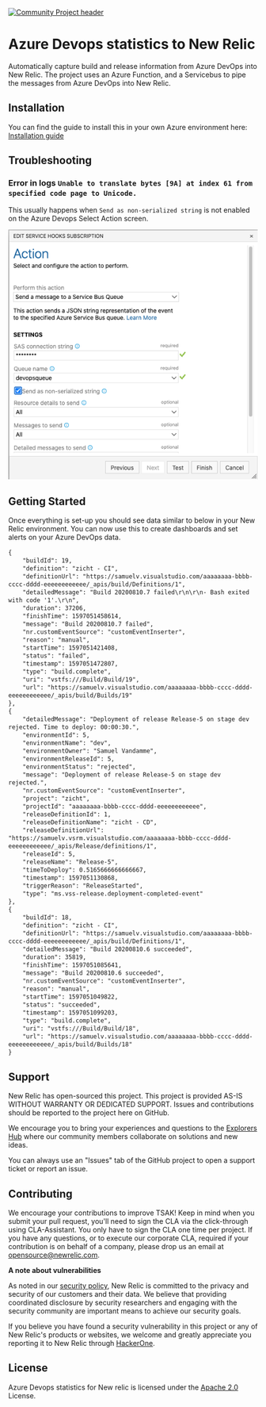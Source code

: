 [![Community Project header](https://github.com/newrelic/opensource-website/raw/master/src/images/categories/Community_Project.png)](https://opensource.newrelic.com/oss-category/#community-project)

# Azure Devops statistics to New Relic

Automatically capture build and release information from Azure DevOps into New Relic. The project uses an Azure Function, and a Servicebus to pipe the messages from Azure DevOps into New Relic.

## Installation

You can find the guide to install this in your own Azure environment here: [Installation guide](./INSTALLATION.md)

## Troubleshooting

### Error in logs `Unable to translate bytes [9A] at index 61 from specified code page to Unicode.`

This usually happens when `Send as non-serialized string` is not enabled on the Azure Devops Select Action screen.

![Serialize string](./screenshots/devops-select-action.png)

## Getting Started

Once everything is set-up you should see data similar to below in your New Relic environment. You can now use this to create dashboards and set alerts on your Azure DevOps data.

```
{
    "buildId": 19,
    "definition": "zicht - CI",
    "definitionUrl": "https://samuelv.visualstudio.com/aaaaaaaa-bbbb-cccc-dddd-eeeeeeeeeeee/_apis/build/Definitions/1",
    "detailedMessage": "Build 20200810.7 failed\r\n\r\n- Bash exited with code '1'.\r\n",
    "duration": 37206,
    "finishTime": 1597051458614,
    "message": "Build 20200810.7 failed",
    "nr.customEventSource": "customEventInserter",
    "reason": "manual",
    "startTime": 1597051421408,
    "status": "failed",
    "timestamp": 1597051472807,
    "type": "build.complete",
    "uri": "vstfs:///Build/Build/19",
    "url": "https://samuelv.visualstudio.com/aaaaaaaa-bbbb-cccc-dddd-eeeeeeeeeeee/_apis/build/Builds/19"
},
{
    "detailedMessage": "Deployment of release Release-5 on stage dev rejected. Time to deploy: 00:00:30.",
    "environmentId": 5,
    "environmentName": "dev",
    "environmentOwner": "Samuel Vandamme",
    "environmentReleaseId": 5,
    "environmentStatus": "rejected",
    "message": "Deployment of release Release-5 on stage dev rejected.",
    "nr.customEventSource": "customEventInserter",
    "project": "zicht",
    "projectId": "aaaaaaaa-bbbb-cccc-dddd-eeeeeeeeeeee",
    "releaseDefinitionId": 1,
    "releaseDefinitionName": "zicht - CD",
    "releaseDefinitionUrl": "https://samuelv.vsrm.visualstudio.com/aaaaaaaa-bbbb-cccc-dddd-eeeeeeeeeeee/_apis/Release/definitions/1",
    "releaseId": 5,
    "releaseName": "Release-5",
    "timeToDeploy": 0.5165666666666667,
    "timestamp": 1597051130868,
    "triggerReason": "ReleaseStarted",
    "type": "ms.vss-release.deployment-completed-event"
},
{
    "buildId": 18,
    "definition": "zicht - CI",
    "definitionUrl": "https://samuelv.visualstudio.com/aaaaaaaa-bbbb-cccc-dddd-eeeeeeeeeeee/_apis/build/Definitions/1",
    "detailedMessage": "Build 20200810.6 succeeded",
    "duration": 35819,
    "finishTime": 1597051085641,
    "message": "Build 20200810.6 succeeded",
    "nr.customEventSource": "customEventInserter",
    "reason": "manual",
    "startTime": 1597051049822,
    "status": "succeeded",
    "timestamp": 1597051099203,
    "type": "build.complete",
    "uri": "vstfs:///Build/Build/18",
    "url": "https://samuelv.visualstudio.com/aaaaaaaa-bbbb-cccc-dddd-eeeeeeeeeeee/_apis/build/Builds/18"
}
```

## Support
New Relic has open-sourced this project. This project is provided AS-IS WITHOUT WARRANTY OR DEDICATED SUPPORT. Issues and contributions should be reported to the project here on GitHub.

We encourage you to bring your experiences and questions to the [Explorers Hub](https://discuss.newrelic.com) where our community members collaborate on solutions and new ideas.

You can always use an "Issues" tab of the GitHub project to open a support ticket or report an issue.

## Contributing
We encourage your contributions to improve TSAK! Keep in mind when you submit your pull request, you'll need to sign the CLA via the click-through using CLA-Assistant. You only have to sign the CLA one time per project. If you have any questions, or to execute our corporate CLA, required if your contribution is on behalf of a company, please drop us an email at opensource@newrelic.com.

**A note about vulnerabilities**

As noted in our [security policy](../../security/policy), New Relic is committed to the privacy and security of our customers and their data. We believe that providing coordinated disclosure by security researchers and engaging with the security community are important means to achieve our security goals.

If you believe you have found a security vulnerability in this project or any of New Relic's products or websites, we welcome and greatly appreciate you reporting it to New Relic through [HackerOne](https://hackerone.com/newrelic).


## License
Azure Devops statistics for New relic is licensed under the [Apache 2.0](http://apache.org/licenses/LICENSE-2.0.txt) License.
